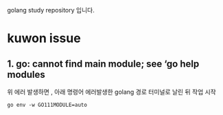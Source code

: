 golang study repository 입니다.

# kuwon issue
## 1. go: cannot find main module; see ‘go help modules
위 에러 발생하면 , 아래 명령어 에러발생한 golang 경로 터미널로 날린 뒤 작업 시작
```
go env -w GO111MODULE=auto
```